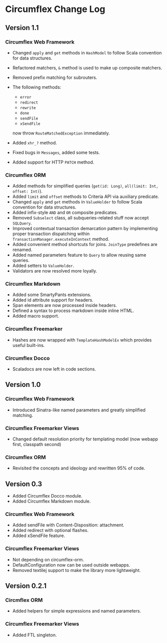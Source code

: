 # Circumflex Change Log

## Version 1.1

### Circumflex Web Framework

* Changed `apply` and `get` methods in `HashModel` to follow Scala convention
  for data structures.
* Refactored matchers, `&` method is used to make up composite matchers.
* Removed prefix matching for subrouters.
* The following methods:

  * `error`
  * `redirect`
  * `rewrite`
  * `done`
  * `sendFile`
  * `xSendFile`

  now throw `RouteMatchedException` immediately.
* Added `xhr_?` method.
* Fixed bugs in `Messages`, added some tests.
* Added support for HTTP `PATCH` method.

### Circumflex ORM

* Added methods for simplified queries (`get(id: Long)`, `all(limit: Int, offset: Int)`).
* Added `limit` and `offset` methods to Criteria API via auxiliary predicate.
* Changed `apply` and `get` methods in `ValueHolder` to follow Scala convention
  for data structures.
* Added infix-style `AND` and `OR` composite predicates.
* Removed `Subselect` class, all subqueries-related stuff now accept `SQLQuery`.
* Improved contextual transaction demarcation pattern by implementing proper transaction
dispatching within `TransactionManager.executeInContext` method.
* Added convenient method shortcuts for joins. `JoinType` predefines are renamed.
* Added named parameters feature to `Query` to allow reusing same queries.
* Added setters to `ValueHolder`.
* Validators are now resolved more loyally.

### Circumflex Markdown

* Added some SmartyPants extensions.
* Added id attribute support for headers.
* Span elements are now processed inside headers.
* Defined a syntax to process markdown inside inline HTML.
* Added macro support.

### Circumflex Freemarker

* Hashes are now wrapped with `TemplateHashModelEx` which provides useful built-ins.

### Circumflex Docco

* Scaladocs are now left in code sections.

## Version 1.0

### Circumflex Web Framework

* Introduced Sinatra-like named parameters and greatly simplified matching.

### Circumflex Freemarker Views

* Changed default resolution priority for templating model (now webapp first, classpath second)

### Circumflex ORM

* Revisited the concepts and ideology and rewritten 95% of code.

## Version 0.3

* Added Circumflex Docco module.
* Added Circumflex Markdown module.

### Circumflex Web Framework

* Added sendFile with Content-Disposition: attachment.
* Added redirect with optional flashes.
* Added xSendFile feature.

### Circumflex Freemarker Views

* Not depending on circumflex-orm.
* DefaultConfiguration now can be used outside webapps.
* Removed textilej support to make the library more lightweight.

## Version 0.2.1

### Circmflex ORM

* Added helpers for simple expressions and named parameters.

### Circumflex Freemarker Views

* Added FTL singleton.

